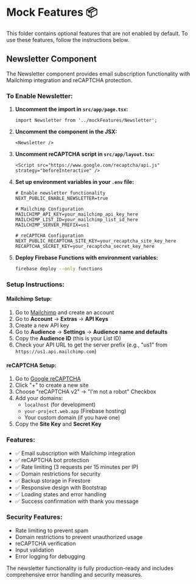 # Mock Features 📦

This folder contains optional features that are not enabled by default. To use these features, follow the instructions below.

## Newsletter Component

The Newsletter component provides email subscription functionality with Mailchimp integration and reCAPTCHA protection.

### To Enable Newsletter:

1. **Uncomment the import in `src/app/page.tsx`:**
   ```tsx
   import Newsletter from '../mockFeatures/Newsletter';
   ```

2. **Uncomment the component in the JSX:**
   ```tsx
   <Newsletter />
   ```

3. **Uncomment reCAPTCHA script in `src/app/layout.tsx`:**
   ```tsx
   <Script src="https://www.google.com/recaptcha/api.js" strategy="beforeInteractive" />
   ```

4. **Set up environment variables in your `.env` file:**
   ```env
   # Enable newsletter functionality
   NEXT_PUBLIC_ENABLE_NEWSLETTER=true
   
   # Mailchimp Configuration
   MAILCHIMP_API_KEY=your_mailchimp_api_key_here
   MAILCHIMP_LIST_ID=your_mailchimp_list_id_here
   MAILCHIMP_SERVER_PREFIX=us1
   
   # reCAPTCHA Configuration
   NEXT_PUBLIC_RECAPTCHA_SITE_KEY=your_recaptcha_site_key_here
   RECAPTCHA_SECRET_KEY=your_recaptcha_secret_key_here
   ```

5. **Deploy Firebase Functions with environment variables:**
   ```bash
   firebase deploy --only functions
   ```

### Setup Instructions:

#### Mailchimp Setup:
1. Go to [Mailchimp](https://mailchimp.com/) and create an account
2. Go to **Account** → **Extras** → **API Keys**
3. Create a new API key
4. Go to **Audience** → **Settings** → **Audience name and defaults**
5. Copy the **Audience ID** (this is your List ID)
6. Check your API URL to get the server prefix (e.g., "us1" from `https://us1.api.mailchimp.com`)

#### reCAPTCHA Setup:
1. Go to [Google reCAPTCHA](https://www.google.com/recaptcha/admin)
2. Click "+" to create a new site
3. Choose "reCAPTCHA v2" → "I'm not a robot" Checkbox
4. Add your domains:
   - `localhost` (for development)
   - `your-project.web.app` (Firebase hosting)
   - Your custom domain (if you have one)
5. Copy the **Site Key** and **Secret Key**

### Features:
- ✅ Email subscription with Mailchimp integration
- ✅ reCAPTCHA bot protection
- ✅ Rate limiting (3 requests per 15 minutes per IP)
- ✅ Domain restrictions for security
- ✅ Backup storage in Firestore
- ✅ Responsive design with Bootstrap
- ✅ Loading states and error handling
- ✅ Success confirmation with thank you message

### Security Features:
- Rate limiting to prevent spam
- Domain restrictions to prevent unauthorized usage
- reCAPTCHA verification
- Input validation
- Error logging for debugging

The newsletter functionality is fully production-ready and includes comprehensive error handling and security measures.

